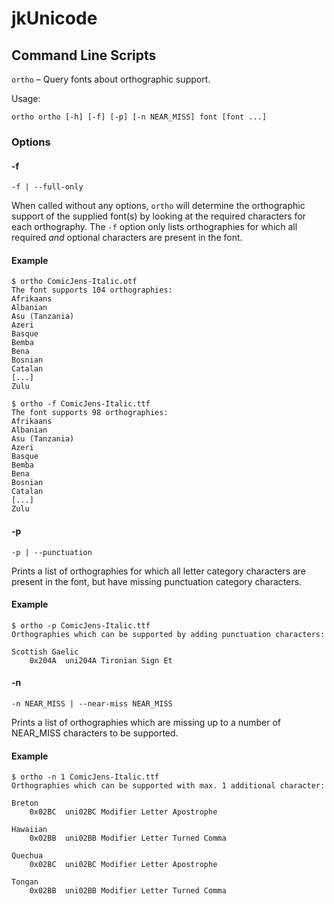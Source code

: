 # jkUnicode

## Command Line Scripts

`ortho` – Query fonts about orthographic support.

Usage:

`ortho ortho [-h] [-f] [-p] [-n NEAR_MISS] font [font ...]`

### Options

#### -f

`-f | --full-only`

When called without any options, `ortho` will determine the orthographic support of the supplied font(s) by looking at the required characters for each orthography. The `-f` option only lists orthographies for which all required _and_ optional characters are present in the font.

#### Example

```
$ ortho ComicJens-Italic.otf 
The font supports 104 orthographies:
Afrikaans
Albanian
Asu (Tanzania)
Azeri
Basque
Bemba
Bena
Bosnian
Catalan
[...]
Zulu

$ ortho -f ComicJens-Italic.ttf
The font supports 98 orthographies:
Afrikaans
Albanian
Asu (Tanzania)
Azeri
Basque
Bemba
Bena
Bosnian
Catalan
[...]
Zulu
```

#### -p

`-p | --punctuation`

Prints a list of orthographies for which all letter category characters are present in the font, but have missing punctuation category characters.

#### Example

```
$ ortho -p ComicJens-Italic.ttf
Orthographies which can be supported by adding punctuation characters:

Scottish Gaelic
    0x204A	uni204A	Tironian Sign Et
```

#### -n

`-n NEAR_MISS | --near-miss NEAR_MISS`

Prints a list of orthographies which are missing up to a number of NEAR_MISS characters to be supported.

#### Example

```
$ ortho -n 1 ComicJens-Italic.ttf
Orthographies which can be supported with max. 1 additional character:

Breton
    0x02BC	uni02BC	Modifier Letter Apostrophe

Hawaiian
    0x02BB	uni02BB	Modifier Letter Turned Comma

Quechua
    0x02BC	uni02BC	Modifier Letter Apostrophe

Tongan
    0x02BB	uni02BB	Modifier Letter Turned Comma
```